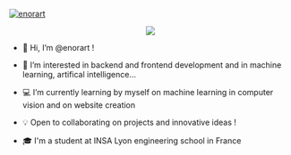 
[![enorart](https://readme-typing-svg.demolab.com?font=alto&weight=500&size=22&duration=2000&pause=300&color=FF8374&center=true&vCenter=true&multiline=true&repeat=false&width=970&height=70&lines=Eno;Computer+Science+%7C+INSA+Lyon)](https://github.com/enorart)

<p align="center">
<a href="https://github.com/enorart">
    <img src="https://github-stats-alpha.vercel.app/api?username=enorart&cc=22272e&tc=FF8374&ic=fff&bc=0000">
</a>
</p>

- 👋 Hi, I’m @enorart !
  
- 👀 I’m interested in backend and frontend development and in machine learning, artifical intelligence...
  
- 💻 I’m currently learning by myself on machine learning in computer vision and on website creation 
  
- 💡 Open to collaborating on projects and innovative ideas !
  
- 🎓 I'm a student at INSA Lyon engineering school in France

<!---
enorart/enorart is a ✨ special ✨ repository because its `README.md` (this file) appears on your GitHub profile.
You can click the Preview link to take a look at your changes.
--->
